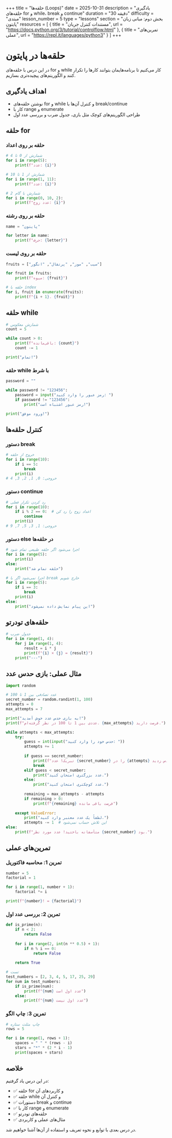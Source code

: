 +++
title = "حلقه‌ها (Loops)"
date = 2025-10-31
description = "یادگیری حلقه‌های for و while، break و continue"
duration = "30 دقیقه"
difficulty = "مبتدی"
lesson_number = 5
type = "lessons"
section = "بخش دوم: مبانی زبان پایتون"
resources = [
    { title = "مستندات کنترل جریان", url = "https://docs.python.org/3/tutorial/controlflow.html" },
    { title = "تمرین‌های عملی", url = "https://repl.it/languages/python3" }
]
+++

# حلقه‌ها در پایتون

در این درس با حلقه‌های for و while کار می‌کنیم تا برنامه‌هایمان بتوانند کارها را تکرار کنند و الگوریتم‌های پیچیده‌تری بسازیم.

## اهداف یادگیری

- نوشتن حلقه‌های for و while و کنترل آن‌ها با break/continue
- کار با range و enumerate
- طراحی الگوریتم‌های کوچک مثل بازی، جدول ضرب و بررسی عدد اول

## حلقه for

### حلقه بر روی اعداد

```python
# شمارش از 0 تا 4
for i in range(5):
    print(f"عدد: {i}")

# شمارش از 1 تا 10
for i in range(1, 11):
    print(f"عدد: {i}")

# شمارش با گام 2
for i in range(0, 10, 2):
    print(f"عدد زوج: {i}")
```

### حلقه بر روی رشته

```python
name = "پایتون"

for letter in name:
    print(f"حرف: {letter}")
```

### حلقه بر روی لیست

```python
fruits = ["سیب", "موز", "پرتقال", "انگور"]

for fruit in fruits:
    print(f"میوه: {fruit}")

# حلقه با index
for i, fruit in enumerate(fruits):
    print(f"{i + 1}. {fruit}")
```

## حلقه while

```python
# شمارش معکوس
count = 5

while count > 0:
    print(f"باقی‌مانده: {count}")
    count -= 1

print("تمام!")
```

### حلقه while با شرط

```python
password = ""

while password != "123456":
    password = input("رمز عبور را وارد کنید: ")
    if password != "123456":
        print("رمز عبور اشتباه است!")

print("ورود موفق!")
```

## کنترل حلقه‌ها

### دستور break

```python
# خروج از حلقه
for i in range(10):
    if i == 5:
        break
    print(i)
# خروجی: 0, 1, 2, 3, 4
```

### دستور continue

```python
# رد کردن تکرار فعلی
for i in range(10):
    if i % 2 == 0:  # اعداد زوج را رد کن
        continue
    print(i)
# خروجی: 1, 3, 5, 7, 9
```

### دستور else در حلقه‌ها

```python
# اجرا می‌شود اگر حلقه طبیعی تمام شود
for i in range(5):
    print(i)
else:
    print("حلقه تمام شد")

# اجرا نمی‌شود اگر با break خارج شویم
for i in range(5):
    if i == 3:
        break
    print(i)
else:
    print("این پیام نمایش داده نمی‌شود")
```

## حلقه‌های تودرتو

```python
# جدول ضرب
for i in range(1, 4):
    for j in range(1, 4):
        result = i * j
        print(f"{i} × {j} = {result}")
    print("---")
```

## مثال عملی: بازی حدس عدد

```python
import random

# عدد تصادفی بین 1 تا 100
secret_number = random.randint(1, 100)
attempts = 0
max_attempts = 7

print("به بازی حدس عدد خوش آمدید!")
print(f"عددی بین 1 تا 100 در نظر گرفته‌ام. {max_attempts} فرصت دارید.")

while attempts < max_attempts:
    try:
        guess = int(input("حدس خود را وارد کنید: "))
        attempts += 1
        
        if guess == secret_number:
            print(f"تبریک! عدد {secret_number} را در {attempts} مرحله حدس زدید.")
            break
        elif guess < secret_number:
            print("عدد بزرگتری امتحان کنید.")
        else:
            print("عدد کوچکتری امتحان کنید.")
        
        remaining = max_attempts - attempts
        if remaining > 0:
            print(f"{remaining} فرصت باقی مانده")
            
    except ValueError:
        print("لطفاً یک عدد معتبر وارد کنید.")
        attempts -= 1  # این تلاش حساب نمی‌شود
else:
    print(f"متأسفانه باختید! عدد مورد نظر {secret_number} بود.")
```

## تمرین‌های عملی

### تمرین 1: محاسبه فاکتوریل

```python
number = 5
factorial = 1

for i in range(1, number + 1):
    factorial *= i

print(f"{number}! = {factorial}")
```

### تمرین 2: بررسی عدد اول

```python
def is_prime(n):
    if n < 2:
        return False
    
    for i in range(2, int(n ** 0.5) + 1):
        if n % i == 0:
            return False
    
    return True

# تست
test_numbers = [2, 3, 4, 5, 17, 25, 29]
for num in test_numbers:
    if is_prime(num):
        print(f"{num} عدد اول است")
    else:
        print(f"{num} عدد اول نیست")
```

### تمرین 3: چاپ الگو

```python
# چاپ مثلث ستاره
rows = 5

for i in range(1, rows + 1):
    spaces = " " * (rows - i)
    stars = "*" * (2 * i - 1)
    print(spaces + stars)
```

## خلاصه

در این درس یاد گرفتیم:
- ✅ حلقه for و کاربردهای آن
- ✅ حلقه while و کنترل آن
- ✅ دستورات break و continue
- ✅ کار با range و enumerate
- ✅ حلقه‌های تودرتو
- ✅ مثال‌های عملی و کاربردی

در درس بعدی با توابع و نحوه تعریف و استفاده از آن‌ها آشنا خواهیم شد.
